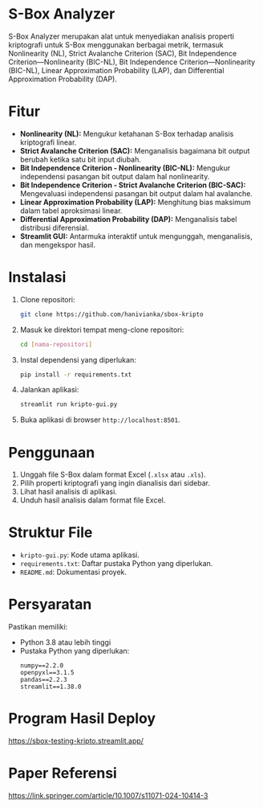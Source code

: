 # S-Box Analyzer

S-Box Analyzer merupakan alat untuk menyediakan analisis properti kriptografi untuk S-Box menggunakan berbagai metrik, termasuk Nonlinearity (NL), Strict Avalanche Criterion (SAC), Bit Independence Criterion—Nonlinearity (BIC-NL), Bit Independence Criterion—Nonlinearity (BIC-NL), Linear Approximation Probability (LAP), dan Differential Approximation Probability (DAP).

# Fitur

- **Nonlinearity (NL):** Mengukur ketahanan S-Box terhadap analisis kriptografi linear.
- **Strict Avalanche Criterion (SAC):** Menganalisis bagaimana bit output berubah ketika satu bit input diubah.
- **Bit Independence Criterion - Nonlinearity (BIC-NL):** Mengukur independensi pasangan bit output dalam hal nonlinearity.
- **Bit Independence Criterion - Strict Avalanche Criterion (BIC-SAC):** Mengevaluasi independensi pasangan bit output dalam hal avalanche.
- **Linear Approximation Probability (LAP):** Menghitung bias maksimum dalam tabel aproksimasi linear.
- **Differential Approximation Probability (DAP):** Menganalisis tabel distribusi diferensial.
- **Streamlit GUI:** Antarmuka interaktif untuk mengunggah, menganalisis, dan mengekspor hasil.

# Instalasi

1. Clone repositori:
    ```bash
    git clone https://github.com/hanivianka/sbox-kripto
    ```
    
2. Masuk ke direktori tempat meng-clone repositori:
    ```bash
    cd [nama-repositori]
    ```

3. Instal dependensi yang diperlukan:
    ```bash
    pip install -r requirements.txt
    ```

4. Jalankan aplikasi:
    ```bash
    streamlit run kripto-gui.py
    ```

5. Buka aplikasi di browser `http://localhost:8501`.

# Penggunaan

1. Unggah file S-Box dalam format Excel (`.xlsx` atau `.xls`).
2. Pilih properti kriptografi yang ingin dianalisis dari sidebar.
3. Lihat hasil analisis di aplikasi.
4. Unduh hasil analisis dalam format file Excel.

# Struktur File

- `kripto-gui.py`: Kode utama aplikasi.
- `requirements.txt`: Daftar pustaka Python yang diperlukan.
- `README.md`: Dokumentasi proyek.

# Persyaratan

Pastikan memiliki:

- Python 3.8 atau lebih tinggi
- Pustaka Python yang diperlukan:
  ```
  numpy==2.2.0
  openpyxl==3.1.5
  pandas==2.2.3
  streamlit==1.38.0
  ```

# Program Hasil Deploy

https://sbox-testing-kripto.streamlit.app/

# Paper Referensi

https://link.springer.com/article/10.1007/s11071-024-10414-3
